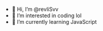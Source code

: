 - 👋 Hi, I’m @revliSvv
- 👀 I’m interested in coding lol
- 🌱 I’m currently learning JavaScript

<!---
revliSvv/revliSvv is a ✨ special ✨ repository because its `README.md` (this file) appears on your GitHub profile.
You can click the Preview link to take a look at your changes.
--->
